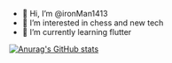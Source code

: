 - 👋 Hi, I’m @ironMan1413
- 👀 I’m interested in chess and new tech
- 🌱 I’m currently learning flutter

[![Anurag's GitHub stats](https://github-readme-stats.vercel.app/api?username=ironMan1413)](https://github.com/anuraghazra/github-readme-stats)

<!---
ironMan1413/ironMan1413 is a ✨ special ✨ repository because its `README.md` (this file) appears on your GitHub profile.
You can click the Preview link to take a look at your changes.
--->
